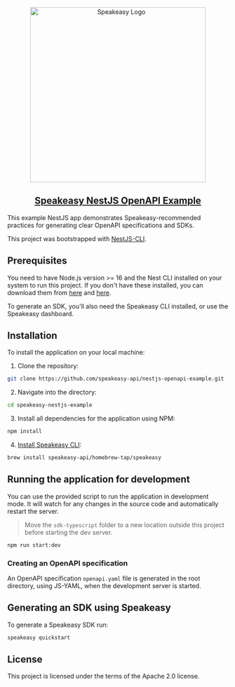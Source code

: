 <div align="center">

<a href="[Speakeasy](https://speakeasyapi.dev/)">
  <img src="https://github.com/speakeasy-api/speakeasy/assets/68016351/e959f81a-b250-4003-8c5c-a45b9463fc95" alt="Speakeasy Logo" width="400">
<h2>Speakeasy NestJS OpenAPI Example</h2>
</a>

</div>

This example NestJS app demonstrates Speakeasy-recommended practices for generating clear OpenAPI specifications and SDKs.

This project was bootstrapped with [NestJS-CLI](https://docs.nestjs.com/cli/overview).

## Prerequisites

You need to have Node.js version >= 16 and the Nest CLI installed on your system to run this project. If you don't have these installed, you can download them from [here](https://nodejs.org/) and [here](https://github.com/nestjs/nest-cli).

To generate an SDK, you'll also need the Speakeasy CLI installed, or use the Speakeasy dashboard.

## Installation

To install the application on your local machine:

1. Clone the repository:
```bash
git clone https://github.com/speakeasy-api/nestjs-openapi-example.git
```

2. Navigate into the directory:
```bash
cd speakeasy-nestjs-example
```

3. Install all dependencies for the application using NPM:
```bash
npm install
```

4. [Install Speakeasy CLI](https://github.com/speakeasy-api/speakeasy#installation):
```bash
brew install speakeasy-api/homebrew-tap/speakeasy
```

## Running the application for development

You can use the provided script to run the application in development mode. It will watch for any changes in the source code and automatically restart the server. 

> Move the `sdk-typescript` folder to a new location outside this project before starting the dev server.

```bash
npm run start:dev
```

### Creating an OpenAPI specification

An OpenAPI specification `openapi.yaml` file is generated in the root directory, using JS-YAML, when the development server is started.


## Generating an SDK using Speakeasy

To generate a Speakeasy SDK run:

```bash
speakeasy quickstart
```

## License

This project is licensed under the terms of the Apache 2.0 license.
